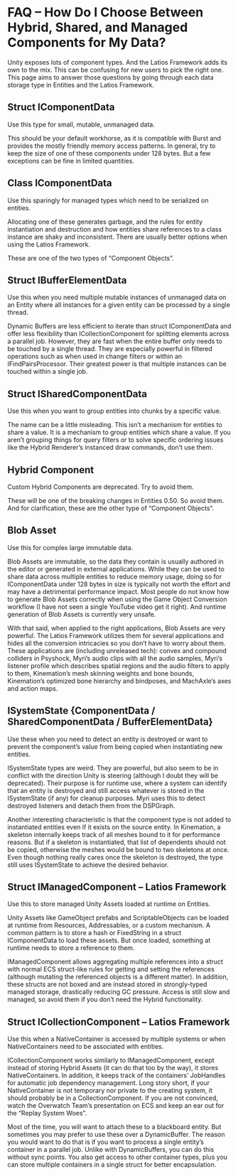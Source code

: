# FAQ – How Do I Choose Between Hybrid, Shared, and Managed Components for My Data?

Unity exposes lots of component types. And the Latios Framework adds its own to
the mix. This can be confusing for new users to pick the right one. This page
aims to answer those questions by going through each data storage type in
Entities and the Latios Framework.

## Struct IComponentData

Use this type for small, mutable, unmanaged data.

This should be your default workhorse, as it is compatible with Burst and
provides the mostly friendly memory access patterns. In general, try to keep the
size of one of these components under 128 bytes. But a few exceptions can be
fine in limited quantities.

## Class IComponentData

Use this sparingly for managed types which need to be serialized on entities.

Allocating one of these generates garbage, and the rules for entity
instantiation and destruction and how entities share references to a class
instance are shaky and inconsistent. There are usually better options when using
the Latios Framework.

These are one of the two types of “Component Objects”.

## Struct IBufferElementData

Use this when you need multiple mutable instances of unmanaged data on an Entity
where all instances for a given entity can be processed by a single thread.

Dynamic Buffers are less efficient to iterate than struct IComponentData and
offer less flexibility than ICollectionComponent for splitting elements across a
parallel job. However, they are fast when the entire buffer only needs to be
touched by a single thread. They are especially powerful in filtered operations
such as when used in change filters or within an IFindPairsProcessor. Their
greatest power is that multiple instances can be touched within a single job.

## Struct ISharedComponentData

Use this when you want to group entities into chunks by a specific value.

The name can be a little misleading. This isn’t a mechanism for entities to
share a value. It is a mechanism to group entities which share a value. If you
aren’t grouping things for query filters or to solve specific ordering issues
like the Hybrid Renderer’s instanced draw commands, don’t use them.

## Hybrid Component

Custom Hybrid Components are deprecated. Try to avoid them.

These will be one of the breaking changes in Entities 0.50. So avoid them. And
for clarification, these are the other type of “Component Objects”.

## Blob Asset

Use this for complex large immutable data.

Blob Assets are immutable, so the data they contain is usually authored in the
editor or generated in external applications. While they can be used to share
data across multiple entities to reduce memory usage, doing so for
IComponentData under 128 bytes in size is typically not worth the effort and may
have a detrimental performance impact. Most people do not know how to generate
Blob Assets correctly when using the Game Object Conversion workflow (I have not
seen a single YouTube video get it right). And runtime generation of Blob Assets
is currently very unsafe.

With that said, when applied to the right applications, Blob Assets are very
powerful. The Latios Framework utilizes them for several applications and hides
all the conversion intricacies so you don’t have to worry about them. These
applications are (including unreleased tech): convex and compound colliders in
Psyshock, Myri’s audio clips with all the audio samples, Myri’s listener profile
which describes spatial regions and the audio filters to apply to them,
Kinemation’s mesh skinning weights and bone bounds, Kinemation’s optimized bone
hierarchy and bindposes, and MachAxle’s axes and action maps.

## ISystemState {ComponentData / SharedComponentData / BufferElementData}

Use these when you need to detect an entity is destroyed or want to prevent the
component’s value from being copied when instantiating new entities.

ISystemState types are weird. They are powerful, but also seem to be in conflict
with the direction Unity is steering (although I doubt they will be deprecated).
Their purpose is for runtime use, where a system can identify that an entity is
destroyed and still access whatever is stored in the ISystemState (if any) for
cleanup purposes. Myri uses this to detect destroyed listeners and detach them
from the DSPGraph.

Another interesting characteristic is that the component type is not added to
instantiated entities even if it exists on the source entity. In Kinemation, a
skeleton internally keeps track of all meshes bound to it for performance
reasons. But if a skeleton is instantiated, that list of dependents should not
be copied, otherwise the meshes would be bound to two skeletons at once. Even
though nothing really cares once the skeleton is destroyed, the type still uses
ISystemState to achieve the desired behavior.

## Struct IManagedComponent – Latios Framework

Use this to store managed Unity Assets loaded at runtime on Entities.

Unity Assets like GameObject prefabs and ScriptableObjects can be loaded at
runtime from Resources, Addressables, or a custom mechanism. A common pattern is
to store a hash or FixedString in a struct IComponentData to load these assets.
But once loaded, something at runtime needs to store a reference to them.

IManagedComponent allows aggregating multiple references into a struct with
normal ECS struct-like rules for getting and setting the references (although
mutating the referenced objects is a different matter). In addition, these
structs are not boxed and are instead stored in strongly-typed managed storage,
drastically reducing GC pressure. Access is still slow and managed, so avoid
them if you don’t need the Hybrid functionality.

## Struct ICollectionComponent – Latios Framework

Use this when a NativeContainer is accessed by multiple systems or when
NativeContainers need to be associated with entities.

ICollectionComponent works similarly to IManagedComponent, except instead of
storing Hybrid Assets (it can do that too by the way), it stores
NativeContainers. In addition, it keeps track of the containers’ JobHandles for
automatic job dependency management. Long story short, if your NativeContainer
is not temporary nor private to the creating system, it should probably be in a
CollectionComponent. If you are not convinced, watch the Overwatch Team’s
presentation on ECS and keep an ear out for the “Replay System Woes”.

Most of the time, you will want to attach these to a blackboard entity. But
sometimes you may prefer to use these over a DynamicBuffer. The reason you would
want to do that is if you want to process a single entity’s container in a
parallel job. Unlike with DynamicBuffers, you can do this without sync points.
You also get access to other container types, plus you can store multiple
containers in a single struct for better encapsulation.
